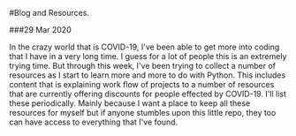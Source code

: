 #Blog and Resources.

###29 Mar 2020

In the crazy world that is COVID-19, I've been able to get more into coding that I have in a very long time. I guess for a lot of people this is an 
extremely trying time. But through this week, I've been trying to collect a number of resources as I start to learn more and more
to do with Python. This includes content that is explaining work flow of projects to a number of resources that are currently offering
discounts for people effected by COVID-19. I'll list these periodically. Mainly because I want a place to keep all these resources 
for myself but if anyone stumbles upon this little repo, they too can have access to everything that I've found.